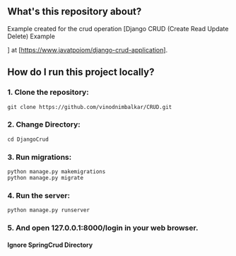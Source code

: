 ## What's this repository about?

Example created for the crud operation [Django CRUD (Create Read Update Delete) Example

] at [https://www.javatpoiom/django-crud-application].


## How do I run this project locally?

### 1. Clone the repository:

    git clone https://github.com/vinodnimbalkar/CRUD.git
    
### 2. Change Directory:
    cd DjangoCrud

### 3. Run migrations:

    python manage.py makemigrations
    python manage.py migrate

### 4. Run the server:

    python manage.py runserver

### 5. And open 127.0.0.1:8000/login in your web browser.

#### Ignore SpringCrud Directory
